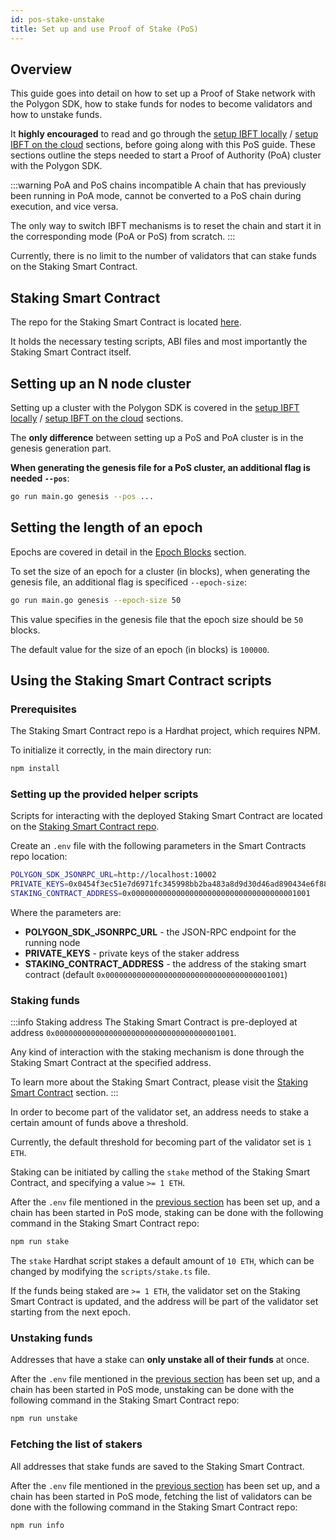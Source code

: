 ```yaml
---
id: pos-stake-unstake
title: Set up and use Proof of Stake (PoS)
---
```


## Overview

This guide goes into detail on how to set up a Proof of Stake network with the Polygon SDK, how to stake funds for 
nodes to become validators and how to unstake funds.

It **highly encouraged** to read and go through the [setup IBFT locally](/docs/get-started/set-up-ibft-locally)
/ [setup IBFT on the cloud](/docs/get-started/set-up-ibft-on-the-cloud) sections, before going along with this PoS guide. 
These sections outline the steps needed to start a Proof of Authority (PoA) cluster with the Polygon SDK.

:::warning PoA and PoS chains incompatible
A chain that has previously been running in PoA mode, cannot be converted to a PoS chain during execution, and vice versa.

The only way to switch IBFT mechanisms is to reset the chain and start it in the corresponding mode (PoA or PoS) from scratch.
:::

Currently, there is no limit to the number of validators that can stake funds on the Staking Smart Contract.

## Staking Smart Contract

The repo for the Staking Smart Contract is located [here](https://github.com/0xPolygon/staking-contracts).

It holds the necessary testing scripts, ABI files and most importantly the Staking Smart Contract itself.

## Setting up an N node cluster

Setting up a cluster with the Polygon SDK is covered in the [setup IBFT locally](/docs/get-started/set-up-ibft-locally)
/ [setup IBFT on the cloud](/docs/get-started/set-up-ibft-on-the-cloud) sections.

The **only difference** between setting up a PoS and PoA cluster is in the genesis generation part.

**When generating the genesis file for a PoS cluster, an additional flag is needed `--pos`**:
```bash
go run main.go genesis --pos ...
```

## Setting the length of an epoch

Epochs are covered in detail in the [Epoch Blocks](/docs/consensus/pos-concepts#epoch-blocks) section.

To set the size of an epoch for a cluster (in blocks), when generating the genesis file, an additional flag is 
specificed `--epoch-size`:
```bash
go run main.go genesis --epoch-size 50
```
This value specifies in the genesis file that the epoch size should be `50` blocks.

The default value for the size of an epoch (in blocks) is `100000`.

## Using the Staking Smart Contract scripts
### Prerequisites
The Staking Smart Contract repo is a Hardhat project, which requires NPM. 

To initialize it correctly, in the main directory run:
```bash
npm install
````

### Setting up the provided helper scripts

Scripts for interacting with the deployed Staking Smart Contract are located on the [Staking Smart Contract repo](https://github.com/0xPolygon/staking-contracts).

Create an `.env` file with the following parameters in the Smart Contracts repo location:
```bash
POLYGON_SDK_JSONRPC_URL=http://localhost:10002
PRIVATE_KEYS=0x0454f3ec51e7d6971fc345998bb2ba483a8d9d30d46ad890434e6f88ecb97544
STAKING_CONTRACT_ADDRESS=0x0000000000000000000000000000000000001001
```

Where the parameters are:
* **POLYGON_SDK_JSONRPC_URL** - the JSON-RPC endpoint for the running node
* **PRIVATE_KEYS** - private keys of the staker address
* **STAKING_CONTRACT_ADDRESS** - the address of the staking smart contract (default `0x0000000000000000000000000000000000001001`)

### Staking funds

:::info Staking address
The Staking Smart Contract is pre-deployed at address `0x0000000000000000000000000000000000001001`.

Any kind of interaction with the staking mechanism is done through the Staking Smart Contract at the specified
address.

To learn more about the Staking Smart Contract, please visit the [Staking Smart Contract](/docs/consensus/pos-concepts#contract-pre-deployment) 
section.
:::

In order to become part of the validator set, an address needs to stake a certain amount of funds above a threshold.

Currently, the default threshold for becoming part of the validator set is `1 ETH`.

Staking can be initiated by calling the `stake` method of the Staking Smart Contract, and specifying a value `>= 1 ETH`.

After the `.env` file mentioned in the [previous section](/docs/consensus/pos-stake-unstake#setting-up-the-provided-helper-scripts) has been set up, and a chain has been started in PoS mode, staking can be done with the following command
in the Staking Smart Contract repo:
```bash
npm run stake
```

The `stake` Hardhat script stakes a default amount of `10 ETH`, which can be changed by modifying the `scripts/stake.ts` file.

If the funds being staked are `>= 1 ETH`, the validator set on the Staking Smart Contract is updated, and the address
will be part of the validator set starting from the next epoch.

### Unstaking funds

Addresses that have a stake can **only unstake all of their funds** at once.

After the `.env` file mentioned in the [previous section](/docs/consensus/pos-stake-unstake#setting-up-the-provided-helper-scripts) 
has been set up, and a chain has been started in PoS mode, unstaking can be done with the following command in the 
Staking Smart Contract repo:

```bash
npm run unstake
```

### Fetching the list of stakers

All addresses that stake funds are saved to the Staking Smart Contract.

After the `.env` file mentioned in the [previous section](/docs/consensus/pos-stake-unstake#setting-up-the-provided-helper-scripts) 
has been set up, and a chain has been started in PoS mode, fetching the list of validators can be done with the following command
in the Staking Smart Contract repo:

```bash
npm run info
```